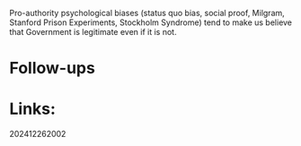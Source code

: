 Pro-authority psychological biases (status quo bias, social proof, Milgram, Stanford Prison Experiments, Stockholm Syndrome) tend to make us believe that Government is legitimate even if it is not. 


# Follow-ups


# Links: 



202412262002
